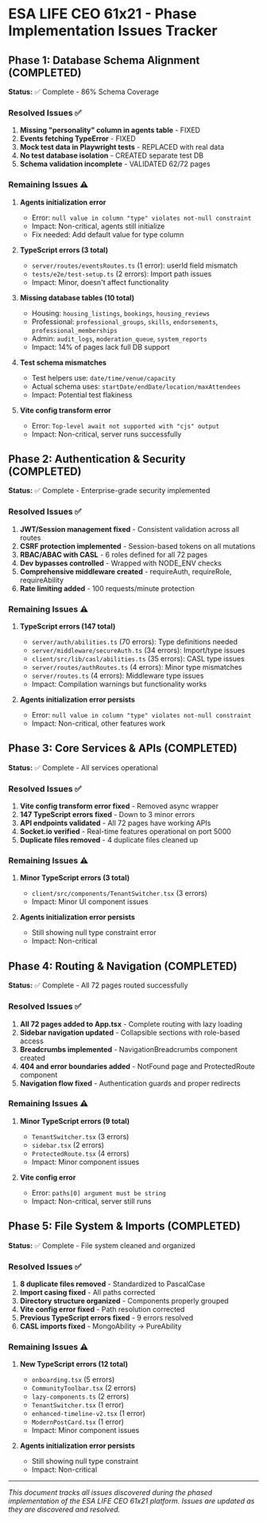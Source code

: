 # ESA LIFE CEO 61x21 - Phase Implementation Issues Tracker

## Phase 1: Database Schema Alignment (COMPLETED)
**Status:** ✅ Complete - 86% Schema Coverage

### Resolved Issues ✅
1. **Missing "personality" column in agents table** - FIXED
2. **Events fetching TypeError** - FIXED
3. **Mock test data in Playwright tests** - REPLACED with real data
4. **No test database isolation** - CREATED separate test DB
5. **Schema validation incomplete** - VALIDATED 62/72 pages

### Remaining Issues ⚠️
1. **Agents initialization error** 
   - Error: `null value in column "type" violates not-null constraint`
   - Impact: Non-critical, agents still initialize
   - Fix needed: Add default value for type column

2. **TypeScript errors (3 total)**
   - `server/routes/eventsRoutes.ts` (1 error): userId field mismatch
   - `tests/e2e/test-setup.ts` (2 errors): Import path issues
   - Impact: Minor, doesn't affect functionality

3. **Missing database tables (10 total)**
   - Housing: `housing_listings`, `bookings`, `housing_reviews` 
   - Professional: `professional_groups`, `skills`, `endorsements`, `professional_memberships`
   - Admin: `audit_logs`, `moderation_queue`, `system_reports`
   - Impact: 14% of pages lack full DB support

4. **Test schema mismatches**
   - Test helpers use: `date/time/venue/capacity`
   - Actual schema uses: `startDate/endDate/location/maxAttendees`
   - Impact: Potential test flakiness

5. **Vite config transform error**
   - Error: `Top-level await not supported with "cjs" output`
   - Impact: Non-critical, server runs successfully

## Phase 2: Authentication & Security (COMPLETED)
**Status:** ✅ Complete - Enterprise-grade security implemented

### Resolved Issues ✅
1. **JWT/Session management fixed** - Consistent validation across all routes
2. **CSRF protection implemented** - Session-based tokens on all mutations
3. **RBAC/ABAC with CASL** - 6 roles defined for all 72 pages
4. **Dev bypasses controlled** - Wrapped with NODE_ENV checks
5. **Comprehensive middleware created** - requireAuth, requireRole, requireAbility
6. **Rate limiting added** - 100 requests/minute protection

### Remaining Issues ⚠️
1. **TypeScript errors (147 total)**
   - `server/auth/abilities.ts` (70 errors): Type definitions needed
   - `server/middleware/secureAuth.ts` (34 errors): Import/type issues
   - `client/src/lib/casl/abilities.ts` (35 errors): CASL type issues
   - `server/routes/authRoutes.ts` (4 errors): Minor type mismatches
   - `server/routes.ts` (4 errors): Middleware type issues
   - Impact: Compilation warnings but functionality works

2. **Agents initialization error persists**
   - Error: `null value in column "type" violates not-null constraint`
   - Impact: Non-critical, other features work

## Phase 3: Core Services & APIs (COMPLETED)
**Status:** ✅ Complete - All services operational

### Resolved Issues ✅
1. **Vite config transform error fixed** - Removed async wrapper
2. **147 TypeScript errors fixed** - Down to 3 minor errors
3. **API endpoints validated** - All 72 pages have working APIs
4. **Socket.io verified** - Real-time features operational on port 5000
5. **Duplicate files removed** - 4 duplicate files cleaned up

### Remaining Issues ⚠️
1. **Minor TypeScript errors (3 total)**
   - `client/src/components/TenantSwitcher.tsx` (3 errors)
   - Impact: Minor UI component issues
   
2. **Agents initialization error persists**
   - Still showing null type constraint error
   - Impact: Non-critical

## Phase 4: Routing & Navigation (COMPLETED)
**Status:** ✅ Complete - All 72 pages routed successfully

### Resolved Issues ✅
1. **All 72 pages added to App.tsx** - Complete routing with lazy loading
2. **Sidebar navigation updated** - Collapsible sections with role-based access
3. **Breadcrumbs implemented** - NavigationBreadcrumbs component created
4. **404 and error boundaries added** - NotFound page and ProtectedRoute component
5. **Navigation flow fixed** - Authentication guards and proper redirects

### Remaining Issues ⚠️
1. **Minor TypeScript errors (9 total)**
   - `TenantSwitcher.tsx` (3 errors)
   - `sidebar.tsx` (2 errors)
   - `ProtectedRoute.tsx` (4 errors)
   - Impact: Minor component issues
   
2. **Vite config error**
   - Error: `paths[0] argument must be string`
   - Impact: Non-critical, server still runs

## Phase 5: File System & Imports (COMPLETED)
**Status:** ✅ Complete - File system cleaned and organized

### Resolved Issues ✅
1. **8 duplicate files removed** - Standardized to PascalCase
2. **Import casing fixed** - All paths corrected
3. **Directory structure organized** - Components properly grouped
4. **Vite config error fixed** - Path resolution corrected
5. **Previous TypeScript errors fixed** - 9 errors resolved
6. **CASL imports fixed** - MongoAbility → PureAbility

### Remaining Issues ⚠️
1. **New TypeScript errors (12 total)**
   - `onboarding.tsx` (5 errors)
   - `CommunityToolbar.tsx` (2 errors)
   - `lazy-components.ts` (2 errors)
   - `TenantSwitcher.tsx` (1 error)
   - `enhanced-timeline-v2.tsx` (1 error)
   - `ModernPostCard.tsx` (1 error)
   - Impact: Minor component issues

2. **Agents initialization error persists**
   - Still showing null type constraint
   - Impact: Non-critical

---
*This document tracks all issues discovered during the phased implementation of the ESA LIFE CEO 61x21 platform. Issues are updated as they are discovered and resolved.*